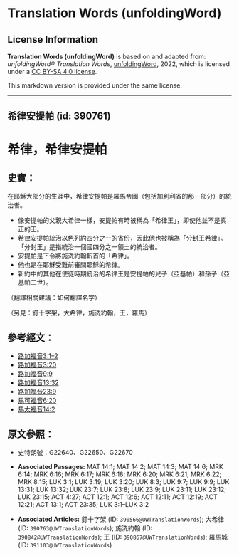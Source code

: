 # Translation Words (unfoldingWord)

## License Information

**Translation Words (unfoldingWord)** is based on and adapted from: _unfoldingWord® Translation Words_, [unfoldingWord](https://unfoldingword.org/utw), 2022, which is licensed under a [CC BY-SA 4.0 license](https://creativecommons.org/licenses/by-sa/4.0/legalcode.en).

This markdown version is provided under the same license.



--------------------------------

## 希律安提帕 (id: 390761)

希律，希律安提帕
========

史實：
---

在耶穌大部分的生涯中，希律安提帕是羅馬帝國（包括加利利省的那一部分）的統治者。

* 像安提帕的父親大希律一樣，安提帕有時被稱為「希律王」，即使他並不是真正的王。
* 希律安提帕統治以色列約四分之一的省份，因此他也被稱為「分封王希律」。「分封王」是指統治一個國四分之一領土的統治者。
* 安提帕是下令將施洗約翰斬首的「希律」。
* 他也是在耶穌受難前審問耶穌的希律。
* 新約中的其他在使徒時期統治的希律王是安提帕的兒子（亞基帕）和孫子（亞基帕二世）。

（翻譯相關建議：如何翻譯名字）

（另見：釘十字架，大希律，施洗約翰，王，羅馬）

參考經文：
-----

* [路加福音3:1–2](https://ref.ly/Luke3:1-Luke3:2)
* [路加福音3:20](https://ref.ly/Luke3:20)
* [路加福音9:9](https://ref.ly/Luke9:9)
* [路加福音13:32](https://ref.ly/Luke13:32)
* [路加福音23:9](https://ref.ly/Luke23:9)
* [馬可福音6:20](https://ref.ly/Mark6:20)
* [馬太福音14:2](https://ref.ly/Matt14:2)

原文參照：
-----

* 史特朗號：G22640、G22650、G22670

* **Associated Passages:** MAT 14:1; MAT 14:2; MAT 14:3; MAT 14:6; MRK 6:14; MRK 6:16; MRK 6:17; MRK 6:18; MRK 6:20; MRK 6:21; MRK 6:22; MRK 8:15; LUK 3:1; LUK 3:19; LUK 3:20; LUK 8:3; LUK 9:7; LUK 9:9; LUK 13:31; LUK 13:32; LUK 23:7; LUK 23:8; LUK 23:9; LUK 23:11; LUK 23:12; LUK 23:15; ACT 4:27; ACT 12:1; ACT 12:6; ACT 12:11; ACT 12:19; ACT 12:21; ACT 13:1; ACT 23:35; LUK 3:1–LUK 3:2
* **Associated Articles:** 釘十字架 (ID: `390566@UWTranslationWords`); 大希律 (ID: `390763@UWTranslationWords`); 施洗約翰 (ID: `390842@UWTranslationWords`); 王 (ID: `390867@UWTranslationWords`); 羅馬城 (ID: `391103@UWTranslationWords`)

